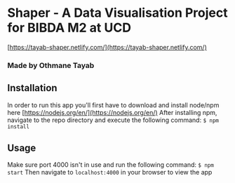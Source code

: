 # Shaper - A Data Visualisation Project for BIBDA M2 at UCD
[https://tayab-shaper.netlify.com/](https://tayab-shaper.netlify.com/)
### Made by Othmane Tayab

## Installation

In order to run this app you'll first have to download and install node/npm here [https://nodejs.org/en/](https://nodejs.org/en/)
After installing npm, navigate to the repo directory and execute the following command:
`$ npm install`

## Usage

Make sure port 4000 isn't in use and run the following command:
`$ npm start`
Then navigate to `localhost:4000` in your browser to view the app
